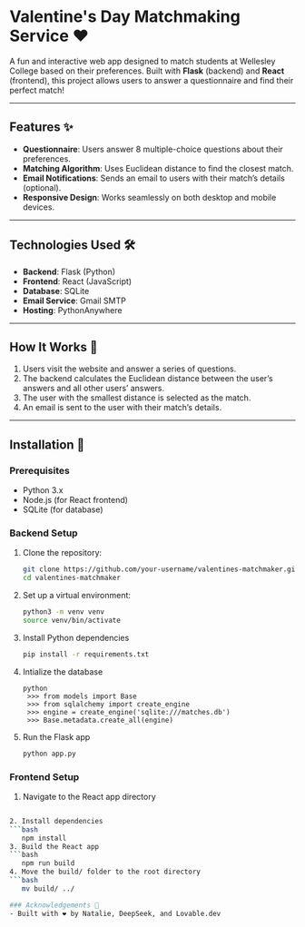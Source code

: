# Valentine's Day Matchmaking Service ❤️

A fun and interactive web app designed to match students at Wellesley College based on their preferences. Built with **Flask** (backend) and **React** (frontend), this project allows users to answer a questionnaire and find their perfect match!

---

## Features ✨
- **Questionnaire**: Users answer 8 multiple-choice questions about their preferences.
- **Matching Algorithm**: Uses Euclidean distance to find the closest match.
- **Email Notifications**: Sends an email to users with their match’s details (optional).
- **Responsive Design**: Works seamlessly on both desktop and mobile devices.

---

## Technologies Used 🛠️
- **Backend**: Flask (Python)
- **Frontend**: React (JavaScript) 
- **Database**: SQLite
- **Email Service**: Gmail SMTP 
- **Hosting**: PythonAnywhere

---

## How It Works 🧠
1. Users visit the website and answer a series of questions.
2. The backend calculates the Euclidean distance between the user’s answers and all other users’ answers.
3. The user with the smallest distance is selected as the match.
4. An email is sent to the user with their match’s details.

---

## Installation 🚀

### Prerequisites
- Python 3.x
- Node.js (for React frontend)
- SQLite (for database)

### Backend Setup
1. Clone the repository:
   ```bash
   git clone https://github.com/your-username/valentines-matchmaker.git
   cd valentines-matchmaker
2. Set up a virtual environment:
   ```bash
   python3 -m venv venv
   source venv/bin/activate
4. Install Python dependencies
   ```bash
   pip install -r requirements.txt
5. Intialize the database
   ```
   python
    >>> from models import Base
    >>> from sqlalchemy import create_engine
    >>> engine = create_engine('sqlite:///matches.db')
    >>> Base.metadata.create_all(engine)
6. Run the Flask app
    ```bash
    python app.py

### Frontend Setup
1. Navigate to the React app directory
```bash

2. Install dependencies
```bash
   npm install 
3. Build the React app
```bash
   npm run build 
4. Move the build/ folder to the root directory
```bash
   mv build/ ../

### Acknowledgements 🙏
- Built with ❤️ by Natalie, DeepSeek, and Lovable.dev
